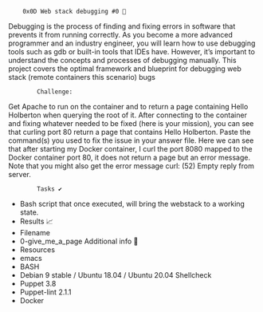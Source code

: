 		0x0D Web stack debugging #0 🔧
Debugging is the process of finding and fixing errors in software that prevents it from running correctly. As you become a more advanced programmer and an industry engineer, you will learn how to use debugging tools such as gdb or built-in tools that IDEs have. However, it’s important to understand the concepts and processes of debugging manually. This project covers the optimal framework and blueprint for debugging web stack (remote containers this scenario) bugs

			Challenge:

Get Apache to run on the container and to return a page containing Hello Holberton when querying the root of it. After connecting to the container and fixing whatever needed to be fixed (here is your mission), you can see that curling port 80 return a page that contains Hello Holberton. Paste the command(s) you used to fix the issue in your answer file. Here we can see that after starting my Docker container, I curl the port 8080 mapped to the Docker container port 80, it does not return a page but an error message. Note that you might also get the error message curl: (52) Empty reply from server.

			Tasks ✔️
* Bash script that once executed, will bring the webstack to a working state.
* Results 📈
* Filename
* 0-give_me_a_page
		Additional info 🚧
* Resources
* emacs
* BASH
* Debian 9 stable / Ubuntu 18.04 / Ubuntu 20.04
		Shellcheck
* Puppet 3.8
* Puppet-lint 2.1.1
* Docker

